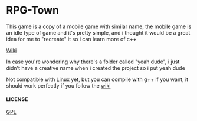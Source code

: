 # RPG-Town
This game is a copy of a mobile game with similar name, the mobile game is an idle type of game and it's pretty simple, and i thought it would be a great idea for me to "recreate" it so i can learn more of c++

[Wiki](https://github.com/DannyXjsu/RPG-Town/wiki)

In case you're wondering why there's a folder called "yeah dude", i just didn't have a creative name when i created the project so i put yeah dude

Not compatible with Linux yet, but you can compile with g++ if you want, it should work perfectly if you follow the [wiki](https://github.com/DannyXjsu/RPG-Town/wiki/Building-in-Linux)

#### LICENSE
[GPL](https://github.com/DannyXjsu/RPG-Town/blob/master/LICENSE)
